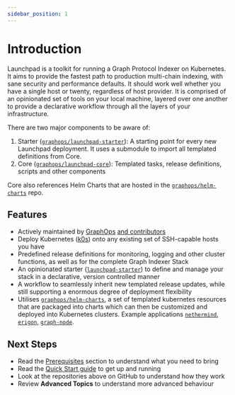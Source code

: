 ```yaml
---
sidebar_position: 1
---
```


# Introduction

Launchpad is a toolkit for running a Graph Protocol Indexer on Kubernetes. It aims to provide the fastest path to production multi-chain indexing, with sane security and performance defaults. It should work well whether you have a single host or twenty, regardless of host provider. It is comprised of an opinionated set of tools on your local machine, layered over one another to provide a declarative workflow through all the layers of your infrastructure.

There are two major components to be aware of:

1. Starter ([`graphops/launchpad-starter`](https://github.com/graphops/launchpad-starter)): A starting point for every new Launchpad deployment. It uses a submodule to import all templated definitions from Core.
2. Core ([`graphops/launchpad-core`](https://github.com/graphops/launchpad-core)): Templated tasks, release definitions, scripts and other components

Core also references Helm Charts that are hosted in the [`graphops/helm-charts`](https://github.com/graphops/helm-charts) repo.

## Features

- Actively maintained by [GraphOps](https://graphops.xyz) [and contributors](https://github.com/graphops/helm-charts/graphs/contributors)
- Deploy Kubernetes ([k0s](https://k0sproject.io/)) onto any existing set of SSH-capable hosts you have
- Predefined release definitions for monitoring, logging and other cluster functions, as well as for the complete Graph Indexer Stack
- An opinionated starter ([`launchpad-starter`](https://github.com/graphops/launchpad-starter)) to define and manage your stack in a declarative, version controlled manner
- A workflow to seamlessly inherit new templated release updates, while still supporting a enormous degree of deployment flexibility
- Utilises [`graphops/helm-charts`](https://github.com/graphops/helm-charts), a set of templated kubernetes resources that are packaged into charts which can then be customized and deployed into Kubernetes clusters. Example applications [`nethermind`](https://github.com/graphops/helm-charts/tree/main/charts/nethermind), [`erigon`](https://github.com/graphops/helm-charts/tree/main/charts/erigon), [`graph-node`](https://github.com/graphops/helm-charts/tree/main/charts/graph-node).


## Next Steps

- Read the [Prerequisites](prerequisites) section to understand what you need to bring
- Read the [Quick Start guide](quick-start) to get up and running
- Look at the repositories above on GitHub to understand how they work
- Review **Advanced Topics** to understand more advanced behaviour